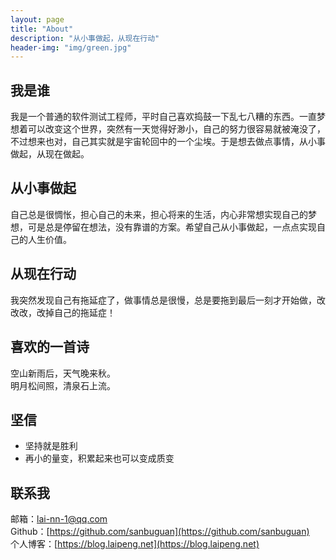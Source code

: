 ```yaml
---
layout: page
title: "About"
description: "从小事做起，从现在行动"
header-img: "img/green.jpg"
---
```




## 我是谁

我是一个普通的软件测试工程师，平时自己喜欢捣鼓一下乱七八糟的东西。一直梦想着可以改变这个世界，突然有一天觉得好渺小，自己的努力很容易就被淹没了，不过想来也对，自己其实就是宇宙轮回中的一个尘埃。于是想去做点事情，从小事做起，从现在做起。

## 从小事做起

自己总是很惆怅，担心自己的未来，担心将来的生活，内心非常想实现自己的梦想，可是总是停留在想法，没有靠谱的方案。希望自己从小事做起，一点点实现自己的人生价值。

## 从现在行动

我突然发现自己有拖延症了，做事情总是很慢，总是要拖到最后一刻才开始做，改改改，改掉自己的拖延症！

## 喜欢的一首诗
空山新雨后，天气晚来秋。  
明月松间照，清泉石上流。





## 坚信

* 坚持就是胜利
* 再小的量变，积累起来也可以变成质变


## 联系我

邮箱：lai-nn-1@qq.com   
Github：[https://github.com/sanbuguan](https://github.com/sanbuguan)    
个人博客：[https://blog.laipeng.net](https://blog.laipeng.net)


